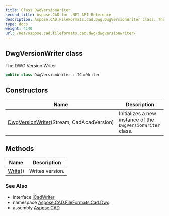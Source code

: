 ```yaml
---
title: Class DwgVersionWriter
second_title: Aspose.CAD for .NET API Reference
description: Aspose.CAD.FileFormats.Cad.Dwg.DwgVersionWriter class. The DWG Version Writer
type: docs
weight: 4140
url: /net/aspose.cad.fileformats.cad.dwg/dwgversionwriter/
---
```

## DwgVersionWriter class

The DWG Version Writer

```csharp
public class DwgVersionWriter : ICadWriter
```

## Constructors

| Name | Description |
| --- | --- |
| [DwgVersionWriter](dwgversionwriter/)(Stream, CadAcadVersion) | Initializes a new instance of the `DwgVersionWriter` class. |

## Methods

| Name | Description |
| --- | --- |
| [Write](../../aspose.cad.fileformats.cad.dwg/dwgversionwriter/write/)() | Writes version. |

### See Also

* interface [ICadWriter](../../aspose.cad.fileformats.cad.dwg.pageandsection.writer/icadwriter/)
* namespace [Aspose.CAD.FileFormats.Cad.Dwg](../../aspose.cad.fileformats.cad.dwg/)
* assembly [Aspose.CAD](../../)


